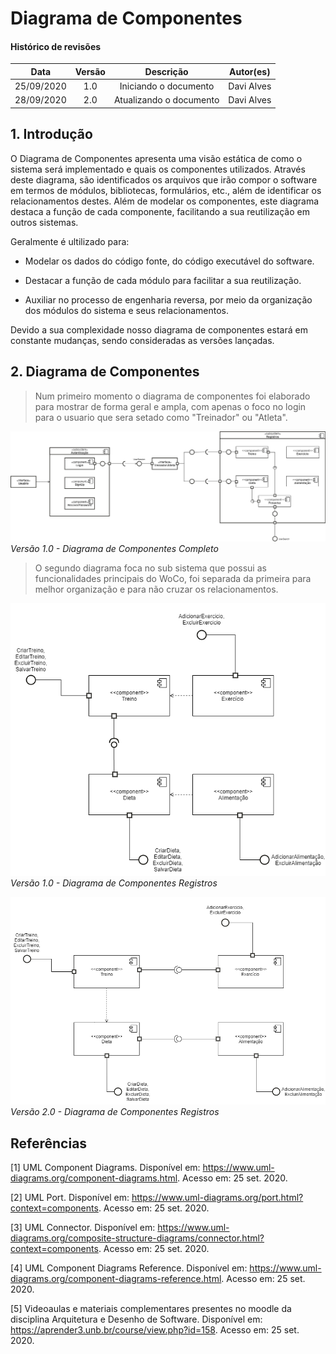 # Diagrama de Componentes

#### Histórico de revisões
|    Data    | Versão |       Descrição       |    Autor(es)     |
| :--------: | :----: | :-------------------: | :--------------: |
| 25/09/2020 |  1.0   | Iniciando o documento | Davi Alves |
| 28/09/2020 |  2.0   | Atualizando o documento | Davi Alves |



## 1. Introdução

O Diagrama de Componentes apresenta uma visão estática de como o sistema será implementado e quais os componentes utilizados. Através deste diagrama, são identificados os arquivos que irão compor o software em termos de módulos, bibliotecas, formulários, etc., além de identificar os relacionamentos destes. Além de modelar os componentes, este diagrama destaca a função de cada componente, facilitando a sua reutilização em outros sistemas.

Geralmente é ultilizado para:

- Modelar os dados do código fonte, do código executável do software.

- Destacar a função de cada módulo para facilitar a sua reutilização.

- Auxiliar no processo de engenharia reversa, por meio da organização dos módulos do sistema e seus relacionamentos.

Devido a sua complexidade nosso diagrama de componentes estará em constante mudanças, sendo consideradas as versões lançadas.


## 2. Diagrama de Componentes

> Num primeiro momento o diagrama de componentes foi elaborado para mostrar de forma geral e ampla, com apenas o foco no login para o usuario que sera setado como "Treinador" ou "Atleta".

![Diagrama de Componentes Completo v1](../../images/component-diagram-full-v1.png)
*Versão 1.0 - Diagrama de Componentes Completo* 

> O segundo diagrama foca no sub sistema que possui as funcionalidades principais do WoCo, foi separada da primeira para melhor organização e para não cruzar os relacionamentos. 


![Diagrama de Componentes Registros v1](../../images/component-diagram-v1.png)
*Versão 1.0 - Diagrama de Componentes Registros*

![Diagrama de Componentes Registros v2](../../images/component-diagram-v2.png)
*Versão 2.0 - Diagrama de Componentes Registros*


## Referências

[1] UML Component Diagrams. Disponível em: <https://www.uml-diagrams.org/component-diagrams.html>. Acesso em: 25 set. 2020.

[2] UML Port. Disponível em: <https://www.uml-diagrams.org/port.html?context=components>. Acesso em: 25 set. 2020.

[3] UML Connector. Disponível em: <https://www.uml-diagrams.org/composite-structure-diagrams/connector.html?context=components>. Acesso em: 25 set. 2020.

[4] UML Component Diagrams Reference. Disponível em: <https://www.uml-diagrams.org/component-diagrams-reference.html>. Acesso em: 25 set. 2020.

[5] Videoaulas e materiais complementares presentes no moodle da disciplina Arquitetura e Desenho de Software. Disponível em: <https://aprender3.unb.br/course/view.php?id=158>. Acesso em: 25 set. 2020.
